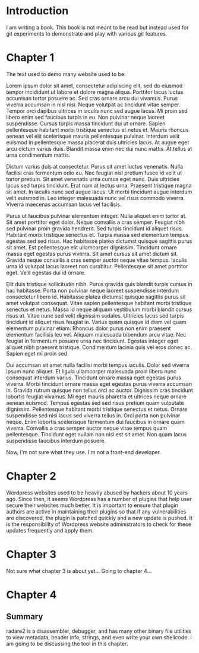 # Introduction

I am writing a book. This book is not meant to be read but instead used for git experiments to demonstrate and play with various git features.

# Chapter 1

The text used to demo many website used to be:


Lorem ipsum dolor sit amet, consectetur adipiscing elit, sed do eiusmod tempor incididunt ut labore et dolore magna aliqua. Porttitor lacus luctus accumsan tortor posuere ac. Sed cras ornare arcu dui vivamus. Purus viverra accumsan in nisl nisi. Neque volutpat ac tincidunt vitae semper. Tempor orci dapibus ultrices in iaculis nunc sed augue lacus. Mi proin sed libero enim sed faucibus turpis in eu. Non pulvinar neque laoreet suspendisse. Cursus turpis massa tincidunt dui ut ornare. Sapien pellentesque habitant morbi tristique senectus et netus et. Mauris rhoncus aenean vel elit scelerisque mauris pellentesque pulvinar. Interdum velit euismod in pellentesque massa placerat duis ultricies lacus. At augue eget arcu dictum varius duis. Blandit massa enim nec dui nunc mattis. At tellus at urna condimentum mattis.

Dictum varius duis at consectetur. Purus sit amet luctus venenatis. Nulla facilisi cras fermentum odio eu. Nec feugiat nisl pretium fusce id velit ut tortor pretium. Sit amet venenatis urna cursus eget nunc. Duis ultricies lacus sed turpis tincidunt. Erat nam at lectus urna. Praesent tristique magna sit amet. In iaculis nunc sed augue lacus. Ut morbi tincidunt augue interdum velit euismod in. Leo integer malesuada nunc vel risus commodo viverra. Viverra maecenas accumsan lacus vel facilisis.

Purus ut faucibus pulvinar elementum integer. Nulla aliquet enim tortor at. Sit amet porttitor eget dolor. Neque convallis a cras semper. Feugiat nibh sed pulvinar proin gravida hendrerit. Sed turpis tincidunt id aliquet risus. Habitant morbi tristique senectus et. Turpis massa sed elementum tempus egestas sed sed risus. Hac habitasse platea dictumst quisque sagittis purus sit amet. Est pellentesque elit ullamcorper dignissim. Tincidunt ornare massa eget egestas purus viverra. Sit amet cursus sit amet dictum sit. Gravida neque convallis a cras semper auctor neque vitae tempus. Iaculis urna id volutpat lacus laoreet non curabitur. Pellentesque sit amet porttitor eget. Velit egestas dui id ornare.

Elit duis tristique sollicitudin nibh. Purus gravida quis blandit turpis cursus in hac habitasse. Porta non pulvinar neque laoreet suspendisse interdum consectetur libero id. Habitasse platea dictumst quisque sagittis purus sit amet volutpat consequat. Vitae sapien pellentesque habitant morbi tristique senectus et netus. Massa id neque aliquam vestibulum morbi blandit cursus risus at. Vitae nunc sed velit dignissim sodales. Ultricies lacus sed turpis tincidunt id aliquet risus feugiat in. Varius quam quisque id diam vel quam elementum pulvinar etiam. Rhoncus dolor purus non enim praesent elementum facilisis leo vel. Aliquam malesuada bibendum arcu vitae. Nec feugiat in fermentum posuere urna nec tincidunt. Egestas integer eget aliquet nibh praesent tristique. Condimentum lacinia quis vel eros donec ac. Sapien eget mi proin sed.

Dui accumsan sit amet nulla facilisi morbi tempus iaculis. Dolor sed viverra ipsum nunc aliquet. Et ligula ullamcorper malesuada proin libero nunc consequat interdum varius. Tincidunt ornare massa eget egestas purus viverra. Morbi tincidunt ornare massa eget egestas purus viverra accumsan in. Gravida rutrum quisque non tellus orci ac auctor. Dignissim cras tincidunt lobortis feugiat vivamus. Mi eget mauris pharetra et ultrices neque ornare aenean euismod. Tempus egestas sed sed risus pretium quam vulputate dignissim. Pellentesque habitant morbi tristique senectus et netus. Ornare suspendisse sed nisi lacus sed viverra tellus in. Orci porta non pulvinar neque. Enim lobortis scelerisque fermentum dui faucibus in ornare quam viverra. Convallis a cras semper auctor neque vitae tempus quam pellentesque. Tincidunt eget nullam non nisi est sit amet. Non quam lacus suspendisse faucibus interdum posuere.

Now, I'm not sure what they use. I'm not a front-end developer.

# Chapter 2

Wordpress websites used to be heavily abused by hackers about 10 years ago. Since then, it seems Wordpress has a number of plugins that help user secure their websites much better. It is important to ensure that plugin authors are active in maintaining their plugins so that if any vulnerabilities are discovered, the plugin is patched quickly and a new update is pushed. It is the responsibility of Wordpress website administrators to check for these updates frequently and apply them.

# Chapter 3

Not sure what chapter 3 is about yet... Going to chapter 4...

# Chapter 4

## Summary
radare2 is a disassembler, debugger, and has many other binary file utilities to view metadata, header info, strings, and even write your own shellcode. I am going to be discussing the tool in this chapter.

